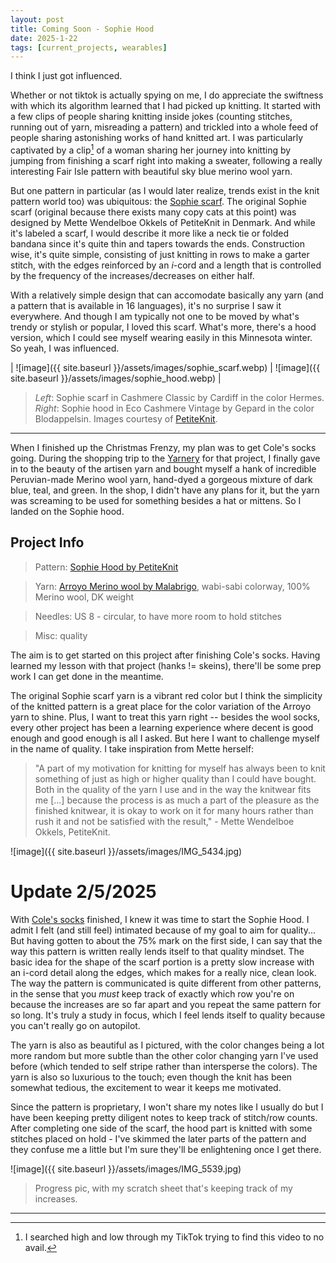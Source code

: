 ```yaml
---
layout: post
title: Coming Soon - Sophie Hood
date: 2025-1-22
tags: [current_projects, wearables]
---
```


I think I just got influenced. 



Whether or not tiktok is actually spying on me, I do appreciate the swiftness with which its algorithm learned that I had picked up knitting. It started with a few clips of people sharing knitting inside jokes (counting stitches, running out of yarn, misreading a pattern) and trickled into a whole feed of people sharing astonishing works of hand knitted art. I was particularly captivated by a clip[^1] of a woman sharing her journey into knitting by jumping from finishing a scarf right into making a sweater, following a really interesting Fair Isle pattern with beautiful sky blue merino wool yarn. 

[^1]: I searched high and low through my TikTok trying to find this video to no avail. 


But one pattern in particular (as I would later realize, trends exist in the knit pattern world too) was ubiquitous: the [Sophie scarf](https://www.petiteknit.com/en/collections/halstorklaeder/products/sophie-scarf). The original Sophie scarf (original because there exists many copy cats at this point) was designed by Mette Wendelboe Okkels of PetiteKnit in Denmark. And while it's labeled a scarf, I would describe it more like a neck tie or folded bandana since it's quite thin and tapers towards the ends. Construction wise, it's quite simple, consisting of just knitting in rows to make a garter stitch, with the edges reinforced by an *i*-cord and a length that is controlled by the frequency of the increases/decreases on either half. 


With a relatively simple design that can accomodate basically any yarn (and a pattern that is available in 16 languages), it's no surprise I saw it everywhere. And though I am typically not one to be moved by what's trendy or stylish or popular, I loved this scarf. What's more, there's a hood version, which I could see myself wearing easily in this Minnesota winter. So yeah, I was influenced. 


| ![image]({{ site.baseurl }}/assets/images/sophie_scarf.webp) | ![image]({{ site.baseurl }}/assets/images/sophie_hood.webp) |

> *Left*: Sophie scarf in Cashmere Classic by Cardiff in the color Hermes. *Right*: Sophie hood in Eco Cashmere Vintage by Gepard in the color Blodappelsin. Images courtesy of [PetiteKnit](https://www.petiteknit.com/en).


---

When I finished up the Christmas Frenzy, my plan was to get Cole's socks going. During the shopping trip to the [Yarnery](https://yarnery.com/) for that project, I finally gave in to the beauty of the artisen yarn and bought myself a hank of incredible Peruvian-made Merino wool yarn, hand-dyed a gorgeous mixture of dark blue, teal, and green. In the shop, I didn't have any plans for it, but the yarn was screaming to be used for something besides a hat or mittens. So I landed on the Sophie hood. 

## Project Info
> Pattern: [Sophie Hood by PetiteKnit](https://www.petiteknit.com/en/collections/halstorklaeder/products/sophie-hood)

> Yarn: [Arroyo Merino wool by Malabrigo](https://yarnery.com/collections/yarn/products/arroyo?variant=43262333780119), wabi-sabi colorway, 100% Merino wool, DK weight

> Needles: US 8 - circular, to have more room to hold stitches

> Misc: quality


The aim is to get started on this project after finishing Cole's socks. Having learned my lesson with that project (hanks != skeins), there'll be some prep work I can get done in the meantime. 

The original Sophie scarf yarn is a vibrant red color but I think the simplicity of the knitted pattern is a great place for the color variation of the Arroyo yarn to shine. Plus, I want to treat this yarn right -- besides the wool socks, every other project has been a learning experience where decent is good enough and good enough is all I asked. But here I want to challenge myself in the name of quality. I take inspiration from Mette herself:

> "A part of my motivation for knitting for myself has always been to knit something of just as high or higher quality than I could have bought. Both in the quality of the yarn I use and in the way the knitwear fits me [...] because the process is as much a part of the pleasure as the finished knitwear, it is okay to work on it for many hours rather than rush it and not be satisfied with the result," - Mette Wendelboe Okkels, PetiteKnit.


![image]({{ site.baseurl }}/assets/images/IMG_5434.jpg)

# Update 2/5/2025

With [Cole's socks](https://smlower.github.io/knitting.archive/2025/01/08/Socks2/) finished, I knew it was time to start the Sophie Hood. I admit I felt (and still feel) intimated because of my goal to aim for quality... But having gotten to about the 75% mark on the first side, I can say that the way this pattern is written really lends itself to that quality mindset. The basic idea for the shape of the scarf portion is a pretty slow increase with an i-cord detail along the edges, which makes for a really nice, clean look. The way the pattern is communicated is quite different from other patterns, in the sense that you *must* keep track of exactly which row you're on because the increases are so far apart and you repeat the same pattern for so long. It's truly a study in focus, which I feel lends itself to quality because you can't really go on autopilot. 


The yarn is also as beautiful as I pictured, with the color changes being a lot more random but more subtle than the other color changing yarn I've used before (which tended to self stripe rather than intersperse the colors). The yarn is also so luxurious to the touch; even though the knit has been somewhat tedious, the excitement to wear it keeps me motivated. 

Since the pattern is proprietary, I won't share my notes like I usually do but I have been keeping pretty diligent notes to keep track of stitch/row counts. After completing one side of the scarf, the hood part is knitted with some stitches placed on hold - I've skimmed the later parts of the pattern and they confuse me a little but I'm sure they'll be enlightening once I get there. 


![image]({{ site.baseurl }}/assets/images/IMG_5539.jpg)

> Progress pic, with my scratch sheet that's keeping track of my increases. 


---





